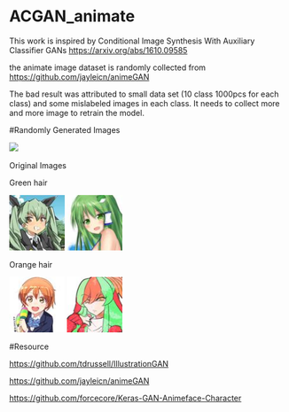 # ACGAN_animate

This work is inspired by Conditional Image Synthesis With Auxiliary Classifier GANs https://arxiv.org/abs/1610.09585

the animate image dataset is randomly collected from https://github.com/jayleicn/animeGAN

The bad result was attributed to small data set (10 class 1000pcs for each class) and some mislabeled images in each class.
It needs to collect more and more image to retrain the model.

#Randomly Generated Images

<img src="hhttps://github.com/johnnyjana730/ACGAN_animate/blob/master/train_record3/generateimage/9800_image.png" height="300">

Original Images

Green hair

<img src="https://github.com/johnnyjana730/ACGAN_animate/blob/master/images/green_hair/danbooru_2602499_4adc489f44d6eaf901ccef9db26bd0e5.png" height="100">

<img src="https://github.com/johnnyjana730/ACGAN_animate/blob/master/images/green_hair/danbooru_2604971_605b8d14906e77b3f3b661a94a80b3d9.jpg" height="100">

Orange hair

<img src="https://github.com/johnnyjana730/ACGAN_animate/blob/master/images/orange_hair/danbooru_2574381_9817dd34e2395646ba1488a457d76341.jpg" height="100">

<img src="https://github.com/johnnyjana730/ACGAN_animate/blob/master/images/orange_hair/danbooru_2581578_8013a8d58f4f497c2da8568965308f8e.png" height="100">

#Resource

https://github.com/tdrussell/IllustrationGAN

https://github.com/jayleicn/animeGAN

https://github.com/forcecore/Keras-GAN-Animeface-Character

